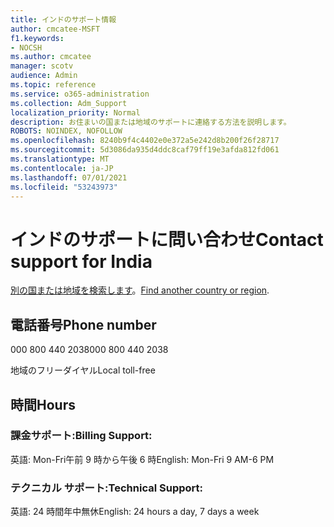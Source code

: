 ```yaml
---
title: インドのサポート情報
author: cmcatee-MSFT
f1.keywords:
- NOCSH
ms.author: cmcatee
manager: scotv
audience: Admin
ms.topic: reference
ms.service: o365-administration
ms.collection: Adm_Support
localization_priority: Normal
description: お住まいの国または地域のサポートに連絡する方法を説明します。
ROBOTS: NOINDEX, NOFOLLOW
ms.openlocfilehash: 8240b9f4c4402e0e372a5e242d8b200f26f28717
ms.sourcegitcommit: 5d3086da935d4ddc8caf79ff19e3afda812fd061
ms.translationtype: MT
ms.contentlocale: ja-JP
ms.lasthandoff: 07/01/2021
ms.locfileid: "53243973"
---
```

# <a name="contact-support-for-india"></a><span data-ttu-id="970ca-103">インドのサポートに問い合わせ</span><span class="sxs-lookup"><span data-stu-id="970ca-103">Contact support for India</span></span>

<span data-ttu-id="970ca-104">[別の国または地域を検索します](../../business-video/get-help-support.md)。</span><span class="sxs-lookup"><span data-stu-id="970ca-104">[Find another country or region](../../business-video/get-help-support.md).</span></span>

## <a name="phone-number"></a><span data-ttu-id="970ca-105">電話番号</span><span class="sxs-lookup"><span data-stu-id="970ca-105">Phone number</span></span>
<span data-ttu-id="970ca-106">000 800 440 2038</span><span class="sxs-lookup"><span data-stu-id="970ca-106">000 800 440 2038</span></span>

<span data-ttu-id="970ca-107">地域のフリーダイヤル</span><span class="sxs-lookup"><span data-stu-id="970ca-107">Local toll-free</span></span>

## <a name="hours"></a><span data-ttu-id="970ca-108">時間</span><span class="sxs-lookup"><span data-stu-id="970ca-108">Hours</span></span>
### <a name="billing-support"></a><span data-ttu-id="970ca-109">課金サポート:</span><span class="sxs-lookup"><span data-stu-id="970ca-109">Billing Support:</span></span>

<span data-ttu-id="970ca-110">英語: Mon-Fri午前 9 時から午後 6 時</span><span class="sxs-lookup"><span data-stu-id="970ca-110">English: Mon-Fri 9 AM-6 PM</span></span>

### <a name="technical-support"></a><span data-ttu-id="970ca-111">テクニカル サポート:</span><span class="sxs-lookup"><span data-stu-id="970ca-111">Technical Support:</span></span>

<span data-ttu-id="970ca-112">英語: 24 時間年中無休</span><span class="sxs-lookup"><span data-stu-id="970ca-112">English: 24 hours a day, 7 days a week</span></span>
